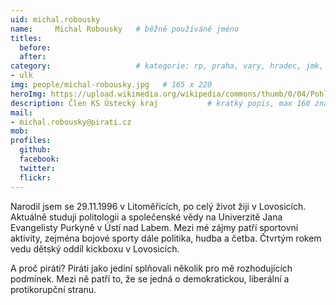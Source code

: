 ```yaml
---
uid: michal.robousky
name:     Michal Robousky  	# běžně používáné jméno
titles:
  before:
  after:
category:                 	# kategorie: rp, praha, vary, hradec, jmk, senat
- ulk
img: people/michal-robousky.jpg   # 165 x 220
heroImg: https://upload.wikimedia.org/wikipedia/commons/thumb/0/04/Pohled_z_vyhl%C3%ADdky_Skály_na_Úst%C3%AD_nad_Labem%2C_05-2013.JPG/1920px-Pohled_z_vyhl%C3%ADdky_Skály_na_Úst%C3%AD_nad_Labem%2C_05-2013.JPG
description: Člen KS Ústecký kraj          	# kratký popis, max 160 znaků
mail:
- michal.robousky@pirati.cz
mob:	
profiles:
  github:
  facebook: 
  twitter: 
  flickr: 
---
```


Narodil jsem se 29.11.1996 v Litoměřicích, po celý život žiji v Lovosicích. Aktuálně studuji politologii a společenské vědy na Univerzitě Jana Evangelisty Purkyně v Ústí nad Labem. Mezi mé zájmy patří sportovní aktivity, zejména bojové sporty dále politika, hudba a četba. Čtvrtým rokem vedu dětský oddíl kickboxu v Lovosicích. 

A proč piráti? Piráti jako jediní splňovali několik pro mě rozhodujících podmínek. Mezi ně patří to, že se jedná o demokratickou, liberální a protikorupční stranu.
